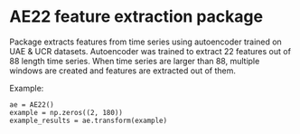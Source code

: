 # AE22 feature extraction package
Package extracts features from time series using autoencoder trained on UAE & UCR datasets. 
Autoencoder was trained to extract 22 features out of 88 length time series. When time series are larger than 88, multiple windows are created and features are extracted out of them.

Example:

```
ae = AE22()
example = np.zeros((2, 180))
example_results = ae.transform(example)

```